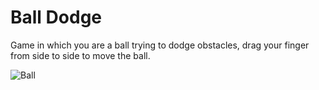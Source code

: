 # Ball Dodge
Game in which you are a ball trying to dodge obstacles, drag your finger from side to side to move the ball.

![Ball](https://user-images.githubusercontent.com/68016784/164958105-4fbcde48-f328-4ee3-8a0c-09e8fc711da8.gif)
